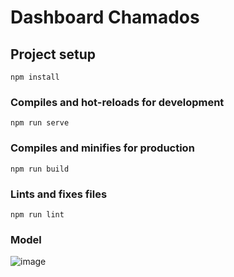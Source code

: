 # Dashboard Chamados

## Project setup

```
npm install
```

### Compiles and hot-reloads for development

```
npm run serve
```

### Compiles and minifies for production

```
npm run build
```

### Lints and fixes files

```
npm run lint
```

### Model

![image](https://github.com/oliveiratales/dashboard-tasks-vue/assets/118945743/ab7b2abe-07ea-42d5-977e-de078743b474)
